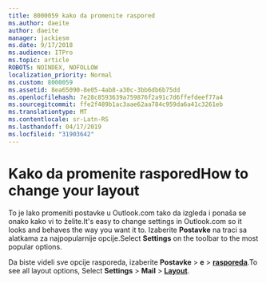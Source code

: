 ```yaml
---
title: 8000059 kako da promenite raspored
ms.author: daeite
author: daeite
manager: jackiesm
ms.date: 9/17/2018
ms.audience: ITPro
ms.topic: article
ROBOTS: NOINDEX, NOFOLLOW
localization_priority: Normal
ms.custom: 8000059
ms.assetid: 8ea65090-8e05-4ab8-a30c-3bb6db6b75dd
ms.openlocfilehash: 7e28c8593639a759876f2a91c7d6ffefdeef77a4
ms.sourcegitcommit: ffe2f489b1ac3aae62aa784c959da6a41c3261eb
ms.translationtype: MT
ms.contentlocale: sr-Latn-RS
ms.lasthandoff: 04/17/2019
ms.locfileid: "31903642"
---
```

# <a name="how-to-change-your-layout"></a><span data-ttu-id="642bd-102">Kako da promenite raspored</span><span class="sxs-lookup"><span data-stu-id="642bd-102">How to change your layout</span></span>

<span data-ttu-id="642bd-103">To je lako promeniti postavke u Outlook.com tako da izgleda i ponaša se onako kako vi to želite.</span><span class="sxs-lookup"><span data-stu-id="642bd-103">It's easy to change settings in Outlook.com so it looks and behaves the way you want it to.</span></span> <span data-ttu-id="642bd-104">Izaberite **Postavke** na traci sa alatkama za najpopularnije opcije.</span><span class="sxs-lookup"><span data-stu-id="642bd-104">Select **Settings** on the toolbar to the most popular options.</span></span> 

<span data-ttu-id="642bd-105">Da biste videli sve opcije rasporeda, izaberite **Postavke** > **e** > [**rasporeda**](https://outlook.live.com/mail/options/mail/layout).</span><span class="sxs-lookup"><span data-stu-id="642bd-105">To see all layout options, Select **Settings** > **Mail** > [**Layout**](https://outlook.live.com/mail/options/mail/layout).</span></span> 
  

